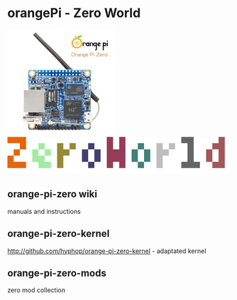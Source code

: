 # orangePi - Zero World

![OrangePiZero Board](https://github.com/hyphop/orange-pi-zero-kernel/raw/master/img/orange_piz_zero_0.small.jpg)![OrangePi ZeroWorld](img/ZeroWorld.logo.x10.png)
## orange-pi-zero wiki

manuals and instructions

## orange-pi-zero-kernel

http://github.com/hyphop/orange-pi-zero-kernel - adaptated kernel

## orange-pi-zero-mods

zero mod collection



